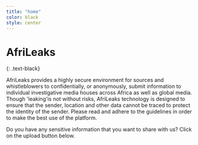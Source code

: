 ```yaml
---
title: "home"
color: black
style: center
---
```



# AfriLeaks
{: .text-black}


AfriLeaks provides a highly secure environment for sources and whistleblowers to confidentially, or anonymously, submit information to individual investigative media houses across Africa as well as global media. Though 'leaking'is not without risks, AfriLeaks technology is designed to ensure that the sender, location and other data cannot be traced to protect the identity of the sender. Please read and adhere to the guidelines in order to make the best use of the platform.

Do you have any sensitive information that you want to share with us? Click on the upload button below.

<span class="fa-stack subtlecircle" style="font-size:100px; background:rgb(192,192,192,1.0)">
<a href="https://secure.afrileaks.org/#/">
  <i class="fa fa-circle fa-stack-2x text-white"></i>
  <i class="fa fa-upload fa-stack-1x text-black"></i>
</a>
</span>